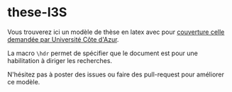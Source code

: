 # these-I3S

Vous trouverez ici un modèle de thèse en latex avec pour [couverture celle demandée par Université Côte d'Azur](https://bu.univ-cotedazur.fr/fr/utiliser-nos-services/deposer-sa-these-ou-son-memoire/deposer-sa-these-de-doctorat).

La macro `\hdr` permet de spécifier que le document est pour une habilitation à diriger les recherches. 

N'hésitez pas à poster des issues ou faire des pull-request pour améliorer ce modèle.
